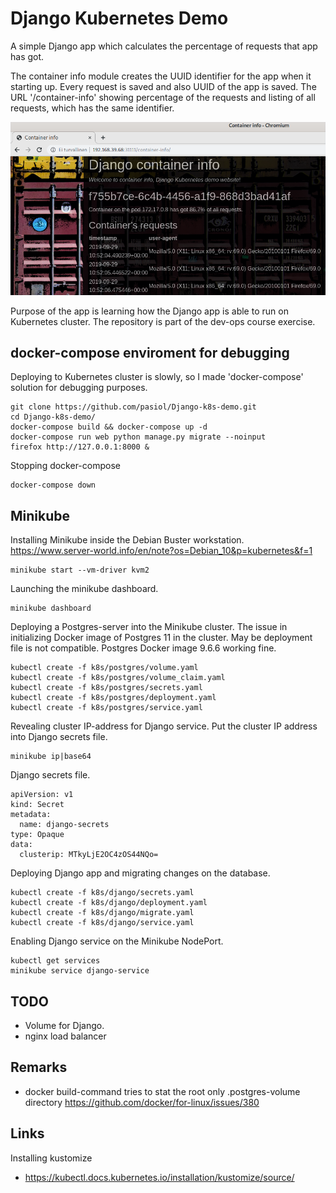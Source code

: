 # Django Kubernetes Demo

A simple Django app which calculates the percentage of requests that app has got.

The container info module creates the UUID identifier for the app when it starting up. Every request is saved and also UUID of the app is saved. The URL '/container-info' showing percentage of the requests and listing of all requests, which has the same identifier.

![Screenshot](./screenshot.png)

Purpose of the app is learning how the Django app is able to run on Kubernetes cluster. The repository is part of the dev-ops course exercise.

## docker-compose enviroment for debugging

Deploying to Kubernetes cluster is slowly, so I made 'docker-compose' solution for debugging purposes.

    git clone https://github.com/pasiol/Django-k8s-demo.git
    cd Django-k8s-demo/
    docker-compose build && docker-compose up -d
    docker-compose run web python manage.py migrate --noinput
    firefox http://127.0.0.1:8000 &

Stopping docker-compose

    docker-compose down

## Minikube

Installing Minikube inside the Debian Buster workstation. <https://www.server-world.info/en/note?os=Debian_10&p=kubernetes&f=1>

    minikube start --vm-driver kvm2

Launching the minikube dashboard.

    minikube dashboard

Deploying a Postgres-server into the Minikube cluster.  The issue in initializing Docker image of Postgres 11 in the cluster. May be deployment file is not compatible. Postgres Docker image  9.6.6 working fine.

    kubectl create -f k8s/postgres/volume.yaml
    kubectl create -f k8s/postgres/volume_claim.yaml
    kubectl create -f k8s/postgres/secrets.yaml
    kubectl create -f k8s/postgres/deployment.yaml
    kubectl create -f k8s/postgres/service.yaml

Revealing cluster IP-address for Django service. Put the cluster IP address into Django secrets file.

    minikube ip|base64

Django secrets file.

    apiVersion: v1
    kind: Secret
    metadata:
      name: django-secrets
    type: Opaque
    data:
      clusterip: MTkyLjE2OC4zOS44NQo=

Deploying Django app and migrating changes on the database.

    kubectl create -f k8s/django/secrets.yaml
    kubectl create -f k8s/django/deployment.yaml
    kubectl create -f k8s/django/migrate.yaml
    kubectl create -f k8s/django/service.yaml

Enabling Django service on the Minikube NodePort.

    kubectl get services
    minikube service django-service

## TODO

- Volume for Django.
- nginx load balancer

## Remarks

- docker build-command tries to stat the root only .postgres-volume directory <https://github.com/docker/for-linux/issues/380>

## Links

Installing kustomize

- https://kubectl.docs.kubernetes.io/installation/kustomize/source/
